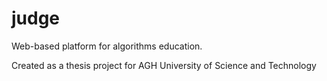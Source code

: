 # judge

Web-based platform for algorithms education. 

Created as a thesis project for AGH University of Science and Technology
